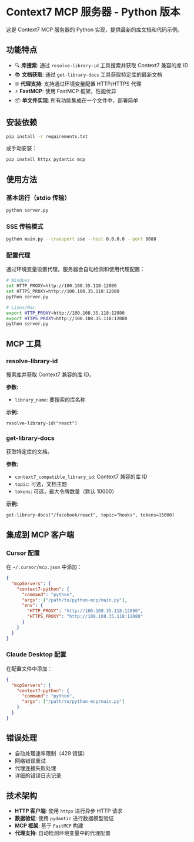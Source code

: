 # Context7 MCP 服务器 - Python 版本

这是 Context7 MCP 服务器的 Python 实现，提供最新的库文档和代码示例。

## 功能特点

- 🔍 **库搜索**: 通过 `resolve-library-id` 工具搜索并获取 Context7 兼容的库 ID
- 📚 **文档获取**: 通过 `get-library-docs` 工具获取特定库的最新文档
- 🌐 **代理支持**: 支持通过环境变量配置 HTTP/HTTPS 代理
- ⚡ **FastMCP**: 使用 FastMCP 框架，性能优异
- 📦 **单文件实现**: 所有功能集成在一个文件中，部署简单

## 安装依赖

```bash
pip install -r requirements.txt
```

或手动安装：

```bash
pip install httpx pydantic mcp
```

## 使用方法

### 基本运行（stdio 传输）

```bash
python server.py
```

### SSE 传输模式

```bash
python main.py --transport sse --host 0.0.0.0 --port 8088
```

### 配置代理

通过环境变量设置代理，服务器会自动检测和使用代理配置：

```bash
# Windows
set HTTP_PROXY=http://100.108.35.118:12080
set HTTPS_PROXY=http://100.108.35.118:12080
python server.py

# Linux/Mac
export HTTP_PROXY=http://100.108.35.118:12080
export HTTPS_PROXY=http://100.108.35.118:12080
python server.py
```


## MCP 工具

### resolve-library-id

搜索库并获取 Context7 兼容的库 ID。

**参数:**
- `library_name`: 要搜索的库名称

**示例:**
```
resolve-library-id("react")
```

### get-library-docs

获取特定库的文档。

**参数:**
- `context7_compatible_library_id`: Context7 兼容的库 ID
- `topic`: 可选，文档主题
- `tokens`: 可选，最大令牌数量（默认 10000）

**示例:**
```
get-library-docs("/facebook/react", topic="hooks", tokens=15000)
```

## 集成到 MCP 客户端

### Cursor 配置

在 `~/.cursor/mcp.json` 中添加：

```json
{
  "mcpServers": {
    "context7-python": {
      "command": "python",
      "args": ["/path/to/python-mcp/main.py"],
      "env": {
        "HTTP_PROXY": "http://100.108.35.118:12080",
        "HTTPS_PROXY": "http://100.108.35.118:12080"
      }
    }
  }
}
```

### Claude Desktop 配置

在配置文件中添加：

```json
{
  "mcpServers": {
    "context7-python": {
      "command": "python",
      "args": ["/path/to/python-mcp/main.py"]
    }
  }
}
```

## 错误处理

- 自动处理速率限制（429 错误）
- 网络错误重试
- 代理连接失败处理
- 详细的错误日志记录

## 技术架构

- **HTTP 客户端**: 使用 `httpx` 进行异步 HTTP 请求
- **数据验证**: 使用 `pydantic` 进行数据模型验证
- **MCP 框架**: 基于 `FastMCP` 构建
- **代理支持**: 自动检测环境变量中的代理配置 